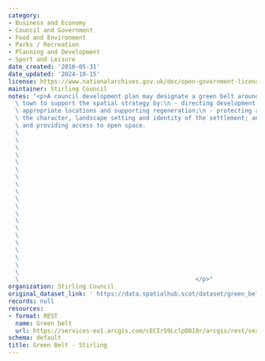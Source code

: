 ```yaml
---
category:
- Business and Economy
- Council and Government
- Food and Environment
- Parks / Recreation
- Planning and Development
- Sport and Leisure
date_created: '2016-05-31'
date_updated: '2024-10-15'
license: https://www.nationalarchives.gov.uk/doc/open-government-licence/version/3/
maintainer: Stirling Council
notes: "<p>A council development plan may designate a green belt around a city or\
  \ town to support the spatial strategy by:\n - directing development to the most\
  \ appropriate locations and supporting regeneration;\n - protecting and enhancing\
  \ the character, landscape setting and identity of the settlement; and\n - protecting\
  \ and providing access to open space.                                          \
  \                                                                              \
  \                                                                              \
  \                                                                              \
  \                                                                              \
  \                                                                              \
  \                                                                              \
  \                                                                              \
  \                                                                              \
  \                                                                              \
  \                                                                              \
  \                                                                              \
  \                                                                              \
  \                                                                              \
  \                                                                              \
  \                                                                              \
  \                                                                              \
  \                                                                              \
  \                                                                              \
  \                                                                              \
  \                                                                              \
  \                                                  </p>"
organization: Stirling Council
original_dataset_link: ' https://data.spatialhub.scot/dataset/green_belt-st'
records: null
resources:
- format: REST
  name: Green belt
  url: https://services-eu1.arcgis.com/cECIr59LclpO818r/arcgis/rest/services/planning_green_belt/FeatureServer/2/query?outFields=*&where=1%3D1
schema: default
title: Green Belt - Stirling
---
```

